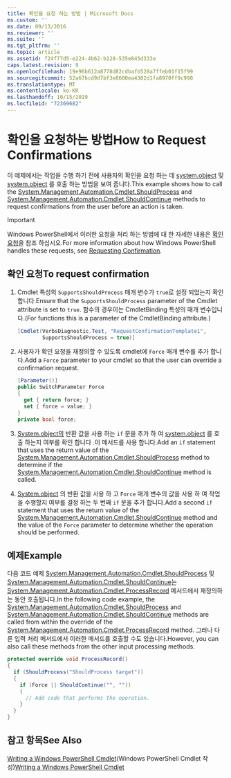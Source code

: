 ```yaml
---
title: 확인을 요청 하는 방법 | Microsoft Docs
ms.custom: ''
ms.date: 09/13/2016
ms.reviewer: ''
ms.suite: ''
ms.tgt_pltfrm: ''
ms.topic: article
ms.assetid: f24f77d5-e224-4b62-b128-535e045d333e
caps.latest.revision: 9
ms.openlocfilehash: 19e96b612a8778d82cdbafb528a7ffeb01f15f99
ms.sourcegitcommit: 52a67bcd9d7bf3e8600ea4302d1fa8970ff9c998
ms.translationtype: MT
ms.contentlocale: ko-KR
ms.lasthandoff: 10/15/2019
ms.locfileid: "72369682"
---
```

# <a name="how-to-request-confirmations"></a><span data-ttu-id="fefb9-102">확인을 요청하는 방법</span><span class="sxs-lookup"><span data-stu-id="fefb9-102">How to Request Confirmations</span></span>

<span data-ttu-id="fefb9-103">이 예제에서는 작업을 수행 하기 전에 사용자의 확인을 요청 하는 데 [system.object](/dotnet/api/System.Management.Automation.Cmdlet.ShouldProcess) 및 [system.object](/dotnet/api/System.Management.Automation.Cmdlet.ShouldContinue) 를 호출 하는 방법을 보여 줍니다.</span><span class="sxs-lookup"><span data-stu-id="fefb9-103">This example shows how to call the [System.Management.Automation.Cmdlet.ShouldProcess](/dotnet/api/System.Management.Automation.Cmdlet.ShouldProcess) and [System.Management.Automation.Cmdlet.ShouldContinue](/dotnet/api/System.Management.Automation.Cmdlet.ShouldContinue) methods to request confirmations from the user before an action is taken.</span></span>

> [!IMPORTANT]
> <span data-ttu-id="fefb9-104">Windows PowerShell에서 이러한 요청을 처리 하는 방법에 대 한 자세한 내용은 [확인 요청](./requesting-confirmation-from-cmdlets.md)을 참조 하십시오.</span><span class="sxs-lookup"><span data-stu-id="fefb9-104">For more information about how Windows PowerShell handles these requests, see [Requesting Confirmation](./requesting-confirmation-from-cmdlets.md).</span></span>

## <a name="to-request-confirmation"></a><span data-ttu-id="fefb9-105">확인 요청</span><span class="sxs-lookup"><span data-stu-id="fefb9-105">To request confirmation</span></span>

1. <span data-ttu-id="fefb9-106">Cmdlet 특성의 `SupportsShouldProcess` 매개 변수가 `true`로 설정 되었는지 확인 합니다.</span><span class="sxs-lookup"><span data-stu-id="fefb9-106">Ensure that the `SupportsShouldProcess` parameter of the Cmdlet attribute is set to `true`.</span></span> <span data-ttu-id="fefb9-107">함수의 경우이는 CmdletBinding 특성의 매개 변수입니다.</span><span class="sxs-lookup"><span data-stu-id="fefb9-107">(For functions this is a parameter of the CmdletBinding attribute.)</span></span>

    ```csharp
    [Cmdlet(VerbsDiagnostic.Test, "RequestConfirmationTemplate1",
            SupportsShouldProcess = true)]
    ```

2. <span data-ttu-id="fefb9-108">사용자가 확인 요청을 재정의할 수 있도록 cmdlet에 `Force` 매개 변수를 추가 합니다.</span><span class="sxs-lookup"><span data-stu-id="fefb9-108">Add a `Force` parameter to your cmdlet so that the user can override a confirmation request.</span></span>

    ```csharp
    [Parameter()]
    public SwitchParameter Force
    {
      get { return force; }
      set { force = value; }
    }
    private bool force;
    ```

3. <span data-ttu-id="fefb9-109">[System.object의](/dotnet/api/System.Management.Automation.Cmdlet.ShouldProcess) 반환 값을 사용 하는 `if` 문을 추가 하 여 [system.object](/dotnet/api/System.Management.Automation.Cmdlet.ShouldContinue) 를 호출 하는지 여부를 확인 합니다 .이 메서드를 사용 합니다.</span><span class="sxs-lookup"><span data-stu-id="fefb9-109">Add an `if` statement that uses the return value of the [System.Management.Automation.Cmdlet.ShouldProcess](/dotnet/api/System.Management.Automation.Cmdlet.ShouldProcess) method to determine if the [System.Management.Automation.Cmdlet.ShouldContinue](/dotnet/api/System.Management.Automation.Cmdlet.ShouldContinue) method is called.</span></span>

4. <span data-ttu-id="fefb9-110">[System.object](/dotnet/api/System.Management.Automation.Cmdlet.ShouldContinue) 의 반환 값을 사용 하 고 `Force` 매개 변수의 값을 사용 하 여 작업을 수행할지 여부를 결정 하는 두 번째 `if` 문을 추가 합니다.</span><span class="sxs-lookup"><span data-stu-id="fefb9-110">Add a second `if` statement that uses the return value of the [System.Management.Automation.Cmdlet.ShouldContinue](/dotnet/api/System.Management.Automation.Cmdlet.ShouldContinue) method and the value of the `Force` parameter to determine whether the operation should be performed.</span></span>

## <a name="example"></a><span data-ttu-id="fefb9-111">예제</span><span class="sxs-lookup"><span data-stu-id="fefb9-111">Example</span></span>

<span data-ttu-id="fefb9-112">다음 코드 예제 [System.Management.Automation.Cmdlet.ShouldProcess](/dotnet/api/System.Management.Automation.Cmdlet.ShouldProcess) 및 [System.Management.Automation.Cmdlet.ShouldContinue](/dotnet/api/System.Management.Automation.Cmdlet.ShouldContinue)는 [System.Management.Automation.Cmdlet.ProcessRecord](/dotnet/api/System.Management.Automation.Cmdlet.ProcessRecord) 메서드에서 재정의하는 동안 호출됩니다.</span><span class="sxs-lookup"><span data-stu-id="fefb9-112">In the following code example, the [System.Management.Automation.Cmdlet.ShouldProcess](/dotnet/api/System.Management.Automation.Cmdlet.ShouldProcess) and [System.Management.Automation.Cmdlet.ShouldContinue](/dotnet/api/System.Management.Automation.Cmdlet.ShouldContinue) methods are called from within the override of the [System.Management.Automation.Cmdlet.ProcessRecord](/dotnet/api/System.Management.Automation.Cmdlet.ProcessRecord) method.</span></span> <span data-ttu-id="fefb9-113">그러나 다른 입력 처리 메서드에서 이러한 메서드를 호출할 수도 있습니다.</span><span class="sxs-lookup"><span data-stu-id="fefb9-113">However, you can also call these methods from the other input processing methods.</span></span>

```csharp
protected override void ProcessRecord()
{
  if (ShouldProcess("ShouldProcess target"))
  {
    if (Force || ShouldContinue("", ""))
    {
      // Add code that performs the operation.
    }
  }
}
```

## <a name="see-also"></a><span data-ttu-id="fefb9-114">참고 항목</span><span class="sxs-lookup"><span data-stu-id="fefb9-114">See Also</span></span>

<span data-ttu-id="fefb9-115">[Writing a Windows PowerShell Cmdlet](./writing-a-windows-powershell-cmdlet.md)(Windows PowerShell Cmdlet 작성)</span><span class="sxs-lookup"><span data-stu-id="fefb9-115">[Writing a Windows PowerShell Cmdlet](./writing-a-windows-powershell-cmdlet.md)</span></span>
